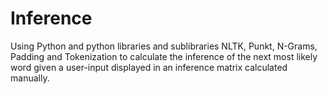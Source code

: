 # Inference
Using Python and python libraries and sublibraries NLTK, Punkt, N-Grams, Padding and Tokenization to calculate the inference of the next most likely word given a user-input displayed in an inference matrix calculated manually.
